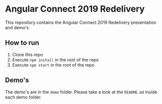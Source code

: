 # Angular Connect 2019 Redelivery
This repository contains the Angular Connect 2019 Redelivery presentation and demo's

## How to run
1. Clone this repo
2. Execute `npm install` in the root of the repo
3. Execute `npm start` in the root of the repo

## Demo's
The demo's are in the `demo` folder. Please take a look at the `README.md` inside each demo folder.